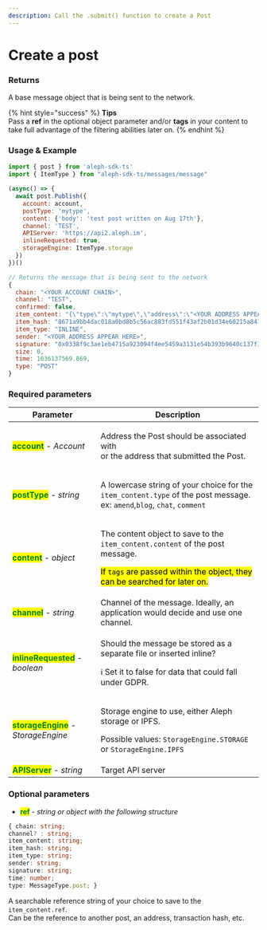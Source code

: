 ```yaml
---
description: Call the .submit() function to create a Post
---
```


# Create a post

### Returns

A base message object that is being sent to the network.

{% hint style="success" %}
**Tips** \
Pass a **ref** in the optional object parameter and/or **tags** in your content to take full advantage of the filtering abilities later on.
{% endhint %}



### Usage & Example

```javascript
import { post } from 'aleph-sdk-ts'
import { ItemType } from "aleph-sdk-ts/messages/message"

(async() => {
  await post.Publish({
    account: account,
    postType: 'mytype',
    content: {'body': 'test post written on Aug 17th'},
    channel: 'TEST',
    APIServer: 'https://api2.aleph.im',
    inlineRequested: true,
    storageEngine: ItemType.storage
  })
})()

// Returns the message that is being sent to the network
{
  chain: "<YOUR ACCOUNT CHAIN>",
  channel: "TEST",
  confirmed: false,
  item_content: "{\"type\":\"mytype\",\"address\":\"<YOUR ADDRESS APPEAR HERE>\",\"content\":{\"body\":\"test post written on Aug 17th\"},\"time\":1636137569.869}",
  item_hash: "8671a9bb4dac018a0bd8b5c56ac883fd551f43af2b01d34e60215a8419d555b0",
  item_type: "INLINE",
  sender: "<YOUR ADDRESS APPEAR HERE>",
  signature: "0x0338f9c3ae1eb4715a923094f4ee5459a3131e54b393b9640c137f11cb5fc8c131299723fb19c2cdd971ee60c6cd68bb9643c93d92e918e8be1ec787657da9631b",
  size: 0,
  time: 1636137569.869,
  type: "POST"
}
```

###

### Required parameters

| Parameter                                                             | Description                                                                                                                                                                                                                               |
| --------------------------------------------------------------------- | ----------------------------------------------------------------------------------------------------------------------------------------------------------------------------------------------------------------------------------------- |
| <mark style="color:green;">**account**</mark> - _Account_             | <p>Address the Post should be associated with <br>or the address that submitted the Post.</p>                                                                                                                                             |
| <mark style="color:green;">**postType**</mark> - _string_             | <p>A lowercase string of your choice for the <code>item_content.type</code> of the post message.<br> ex: <code>amend</code>,<code>blog</code>, <code>chat</code>, <code>comment</code></p>                                                |
| <mark style="color:green;">**content**</mark> - _object_              | <p>The content object to save to the <code>item_content.content</code> of the post message.</p><p><mark style="background-color:yellow;">If <code>tags</code> are passed within the object, they can be searched for later on.</mark></p> |
| <mark style="color:green;">**channel**</mark> - _string_              | Channel of the message. Ideally, an application would decide and use one channel.                                                                                                                                                         |
| <mark style="color:green;">**inlineRequested**</mark> - _boolean_     | <p>Should the message be stored as a separate file or inserted inline? </p><p><span data-gb-custom-inline data-tag="emoji" data-code="2139">ℹ</span> Set it to false for data that could fall under GDPR.</p>                             |
| <mark style="color:green;">**storageEngine**</mark> - _StorageEngine_ | <p>Storage engine to use, either Aleph storage or IPFS. </p><p>Possible values: <code>StorageEngine.STORAGE</code> or <code>StorageEngine.IPFS</code></p>                                                                                 |
| <mark style="color:green;">**APIServer**</mark> - _string_            | Target API server                                                                                                                                                                                                                         |

###

### Optional parameters

* <mark style="color:green;">**ref**</mark> - _string or object with the following structure_

```typescript
{ chain: string; 
channel? : string;
item_content: string;
item_hash: string;
item_type: string;
sender: string;
signature: string;
time: number;
type: MessageType.post; }
```

A searchable reference string of your choice to save to the `item_content.ref`.\
Can be the reference to another post, an address, transaction hash, etc.

